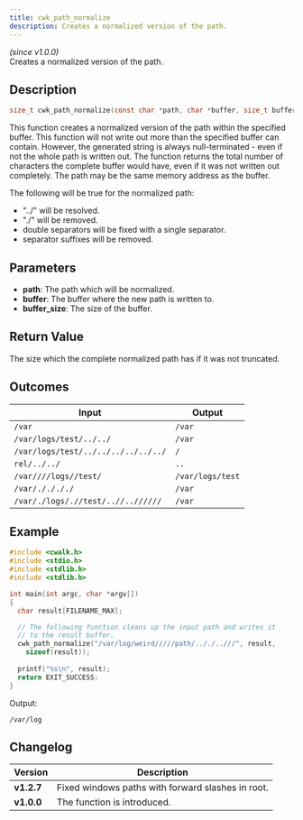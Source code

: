 ```yaml
---
title: cwk_path_normalize
description: Creates a normalized version of the path.
---
```


_(since v1.0.0)_  
Creates a normalized version of the path.

## Description
```c
size_t cwk_path_normalize(const char *path, char *buffer, size_t buffer_size);
```

This function creates a normalized version of the path within the specified buffer. This function will not write out more than the specified buffer can contain. However, the generated string is always null-terminated - even if not the whole path is written out. The function returns the total number of characters the complete buffer would have, even if it was not written out completely. The path may be the same memory address as the buffer.

The following will be true for the normalized path:
 * "../" will be resolved.
 * "./" will be removed.
 * double separators will be fixed with a single separator.
 * separator suffixes will be removed.

## Parameters
 * **path**: The path which will be normalized.
 * **buffer**: The buffer where the new path is written to.
 * **buffer_size**: The size of the buffer.

## Return Value
The size which the complete normalized path has if it was not truncated.

## Outcomes

| Input                               | Output           |
|-------------------------------------|------------------|
| `/var`                              | `/var`           |
| `/var/logs/test/../../`             | `/var`           |
| `/var/logs/test/../../../../../../` | `/`              |
| `rel/../../`                        | `..`             |
| `/var////logs//test/`               | `/var/logs/test` |
| `/var/././././`                     | `/var`           |
| `/var/./logs/.//test/..//..//////`  | `/var`           |


## Example
```c
#include <cwalk.h>
#include <stdio.h>
#include <stdlib.h>
#include <stdlib.h>

int main(int argc, char *argv[])
{
  char result[FILENAME_MAX];

  // The following function cleans up the input path and writes it
  // to the result buffer.
  cwk_path_normalize("/var/log/weird/////path/.././..///", result,
    sizeof(result));
  
  printf("%s\n", result);
  return EXIT_SUCCESS;
}
```

Output:
```
/var/log
```

## Changelog

| Version    | Description                                       |
|------------|---------------------------------------------------|
| **v1.2.7** | Fixed windows paths with forward slashes in root. |
| **v1.0.0** | The function is introduced.                       |